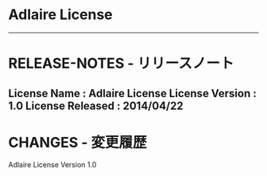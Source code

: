 Adlaire License
=======
---------------
# RELEASE-NOTES - リリースノート
License Name       : Adlaire License
License Version    : 1.0
License Released   : 2014/04/22
---------------
# CHANGES - 変更履歴
Adlaire License Version 1.0


